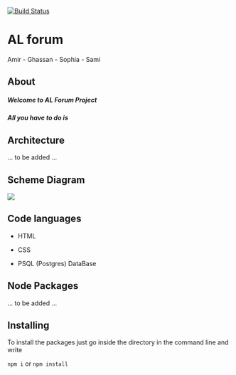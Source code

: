 [![Build Status](https://travis-ci.org/FACN3/al-forum.svg?branch=master)](https://travis-ci.org/FACN3/al-forum)

# AL forum
Amir - Ghassan - Sophia - Sami

## About

##### Welcome to AL Forum Project


##### All you have to do is



## Architecture

... to be added ...

## Scheme Diagram

![](https://user-images.githubusercontent.com/24490876/33879685-de7c3e52-df37-11e7-912a-33346bf398b5.png)

## Code languages

+ HTML

+ CSS

+ PSQL (Postgres) DataBase

## Node Packages

... to be added ...

## Installing

To install the packages just go inside the directory in the command line and write

`npm i` or `npm install`
